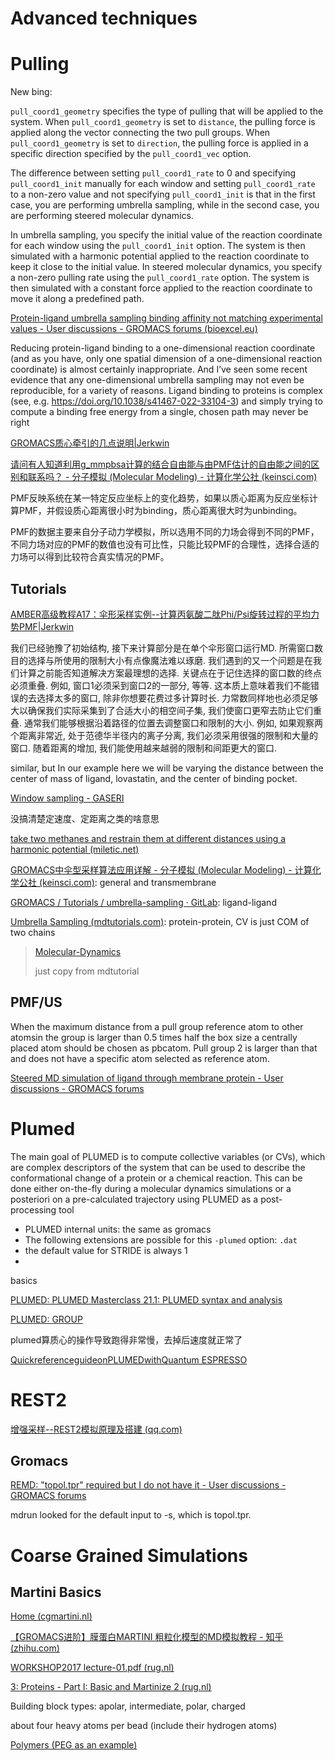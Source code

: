 # Advanced techniques

# Pulling

New bing:

`pull_coord1_geometry` specifies the type of pulling that will be applied to the system. When `pull_coord1_geometry` is set to `distance`, the pulling force is applied along the vector connecting the two pull groups. When `pull_coord1_geometry` is set to `direction`, the pulling force is applied in a specific direction specified by the `pull_coord1_vec` option.

The difference between setting `pull_coord1_rate` to 0 and specifying `pull_coord1_init` manually for each window and setting `pull_coord1_rate` to a non-zero value and not specifying `pull_coord1_init` is that in the first case, you are performing umbrella sampling, while in the second case, you are performing steered molecular dynamics.

In umbrella sampling, you specify the initial value of the reaction coordinate for each window using the `pull_coord1_init` option. The system is then simulated with a harmonic potential applied to the reaction coordinate to keep it close to the initial value. In steered molecular dynamics, you specify a non-zero pulling rate using the `pull_coord1_rate` option. The system is then simulated with a constant force applied to the reaction coordinate to move it along a predefined path.

[Protein-ligand umbrella sampling binding affinity not matching experimental values - User discussions - GROMACS forums (bioexcel.eu)](https://gromacs.bioexcel.eu/t/protein-ligand-umbrella-sampling-binding-affinity-not-matching-experimental-values/5740)

Reducing protein-ligand binding to a one-dimensional reaction coordinate (and as you have, only one spatial dimension of a one-dimensional reaction coordinate) is almost certainly inappropriate. And I’ve seen some recent evidence that any one-dimensional umbrella sampling may not even be reproducible, for a variety of reasons. Ligand binding to proteins is complex (see, e.g. https://doi.org/10.1038/s41467-022-33104-3) and simply trying to compute a binding free energy from a single, chosen path may never be right



[GROMACS质心牵引的几点说明|Jerkwin](https://jerkwin.github.io/2015/10/12/GROMACS质心牵引的几点说明/)

[请问有人知道利用g_mmpbsa计算的结合自由能与由PMF估计的自由能之间的区别和联系吗？ - 分子模拟 (Molecular Modeling) - 计算化学公社 (keinsci.com)](http://bbs.keinsci.com/forum.php?mod=viewthread&tid=28490&highlight=pmf)

PMF反映系统在某一特定反应坐标上的变化趋势，如果以质心距离为反应坐标计算PMF，并假设质心距离很小时为binding，质心距离很大时为unbinding。

PMF的数据主要来自分子动力学模拟，所以选用不同的力场会得到不同的PMF，不同力场对应的PMF的数值也没有可比性，只能比较PMF的合理性，选择合适的力场可以得到比较符合真实情况的PMF。





## Tutorials

[AMBER高级教程A17：伞形采样实例--计算丙氨酸二肽Phi/Psi旋转过程的平均力势PMF|Jerkwin](https://jerkwin.github.io/2018/04/26/AMBER高级教程A17-伞形采样实例-计算丙氨酸二肽Phi-Psi旋转过程的平均力势PMF/)

我们已经驰豫了初始结构, 接下来计算部分是在单个伞形窗口运行MD. 所需窗口数目的选择与所使用的限制大小有点像魔法难以琢磨. 我们遇到的又一个问题是在我们计算之前能否知道解决方案最理想的选择. 关键点在于记住选择的窗口数的终点必须重叠. 例如, 窗口1必须采到窗口2的一部分, 等等. 这本质上意味着我们不能错误的去选择太多的窗口, 除非你想要花费过多计算时长. 力常数同样地也必须足够大以确保我们实际采集到了合适大小的相空间子集, 我们使窗口更窄去防止它们重叠. 通常我们能够根据沿着路径的位置去调整窗口和限制的大小. 例如, 如果观察两个距离非常近, 处于范德华半径内的离子分离, 我们必须采用很强的限制和大量的窗口. 随着距离的增加, 我们能使用越来越弱的限制和间距更大的窗口.

similar, but In our example here we will be varying the distance between the center of mass of ligand, lovastatin,
and the center of binding pocket.

[Window sampling - GASERI](https://group.miletic.net/en/tutorials/gromacs/5-umbrella/#setup)

没搞清楚定速度、定距离之类的啥意思





[take two methanes and restrain them at different distances using a harmonic potential (miletic.net)](https://group.miletic.net/en/tutorials/gromacs/5-umbrella/#parameter-files)

[GROMACS中伞型采样算法应用详解 - 分子模拟 (Molecular Modeling) - 计算化学公社 (keinsci.com)](http://bbs.keinsci.com/thread-36490-1-1.html): general and transmembrane

[GROMACS / Tutorials / umbrella-sampling · GitLab](https://gitlab.com/gromacs/online-tutorials/umbrella-sampling): ligand-ligand

[Umbrella Sampling (mdtutorials.com)](http://www.mdtutorials.com/gmx/umbrella/05_pull.html): protein-protein, CV is just COM of two chains



> [Molecular-Dynamics](https://2022.igem.wiki/cu-egypt/MolecularDynamics.html#short3)
>
> just copy from mdtutorial

## PMF/US

When the maximum distance from a pull group reference atom to other atomsin the group is larger than 0.5 times half the box size a centrally placed atom should be chosen as pbcatom. Pull group 2 is larger than that and does not have a specific atom selected as reference atom.

[Steered MD simulation of ligand through membrane protein - User discussions - GROMACS forums](https://gromacs.bioexcel.eu/t/steered-md-simulation-of-ligand-through-membrane-protein/3568)



# Plumed

The main goal of PLUMED is to compute collective variables (or CVs), which are complex descriptors of the system that can be used to describe the conformational change of a protein or a chemical reaction. This can be done either on-the-fly during a molecular dynamics simulations or a posteriori on a pre-calculated trajectory using PLUMED as a post-processing tool



- PLUMED internal units: the same as gromacs
- The following extensions are possible for this `-plumed` option: `.dat`
- the default value for STRIDE is always 1
- 



basics

[PLUMED: PLUMED Masterclass 21.1: PLUMED syntax and analysis](https://www.plumed.org/doc-v2.9/user-doc/html/masterclass-21-1.html)

[PLUMED: GROUP](https://www.plumed.org/doc-v2.9/user-doc/html/_g_r_o_u_p.html)

plumed算质心的操作导致跑得非常慢，去掉后速度就正常了



[QuickreferenceguideonPLUMEDwithQuantum ESPRESSO](https://www.quantum-espresso.org/wp-content/uploads/2022/03/plumed_quick_ref.pdf)



# REST2

[增强采样--REST2模拟原理及搭建 (qq.com)](https://mp.weixin.qq.com/s/GF5waWvBoEXUVcqa_xBgTA)

## Gromacs

[REMD: "topol.tpr" required but I do not have it - User discussions - GROMACS forums](https://gromacs.bioexcel.eu/t/remd-topol-tpr-required-but-i-do-not-have-it/1425)

mdrun looked for the default input to -s, which is topol.tpr.





# Coarse Grained Simulations





## Martini Basics

[Home (cgmartini.nl)](http://cgmartini.nl/index.php)

[【GROMACS进阶】膜蛋白MARTINI 粗粒化模型的MD模拟教程 - 知乎 (zhihu.com)](https://zhuanlan.zhihu.com/p/555567498)

[WORKSHOP2017 lecture-01.pdf (rug.nl)](http://md.chem.rug.nl/images/stories/WORKSHOP2017/lecture-01.pdf)

[3: Proteins - Part I: Basic and Martinize 2 (rug.nl)](http://md.chem.rug.nl/index.php/2021-martini-online-workshop/tutorials/564-2-proteins-basic-and-martinize-2#martini3-proteins)

Building block types: apolar, intermediate, polar, charged

about four heavy atoms per bead (include their hydrogen atoms)



[Polymers (PEG as an example)](http://www.cgmartini.nl/index.php/tutorials-general-introduction-gmx5/martini-tutorials-polymers-gmx5)







